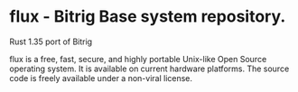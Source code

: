 # flux - Bitrig Base system repository.
Rust 1.35 port of Bitrig

flux is a free, fast, secure, and highly portable Unix-like Open Source
operating system. It is available on current hardware platforms. The source
code is freely available under a non-viral license.
